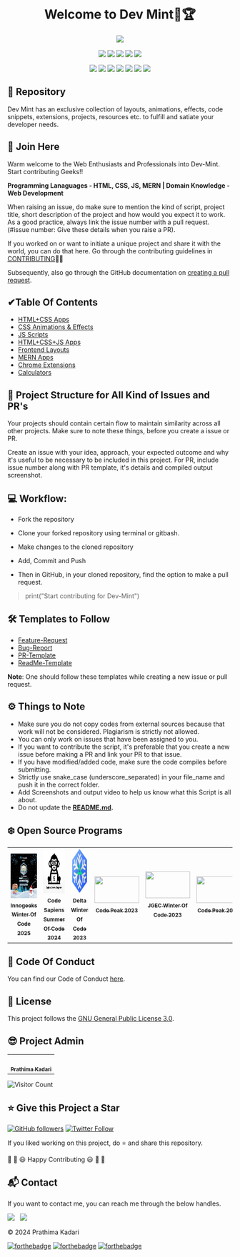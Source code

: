 <div align="center">
  <h1>Welcome to Dev Mint👋🏆</h1>
 <!-- <h3>Website for Dev Mint Project Application : <a href="https://prathimacode-hub.github.io/Dev-Mint/">Click Here!</a></h3> -->
</div>

<p align="center">
<img src="https://github.com/prathimacode-hub/prathimacode-hub/blob/main/Cover%20Photos/Dev-Mint.png"></a>
</p>

<p align="center">
<a href="https://github.com/prathimacode-hub"><img src="https://img.shields.io/badge/PRs-welcome-brightgreen.svg?style=flat&logo=github"></a> 
<a href="https://github.com/prathimacode-hub"><img src="https://img.shields.io/badge/Open%20Source-%F0%9F%A4%8D-Green"></a> 
<a href="https://github.com/prathimacode-hub"><img src="https://img.shields.io/static/v1.svg?label=Contributions&message=Welcome&color=0059b3&style=flat-square"></a>
<a href="https://github.com/prathimacode-hub/Dev-Mint/graphs/contributors"><img src="https://img.shields.io/github/contributors-anon/prathimacode-hub/Dev-Mint"></a>
<a href="https://github.com/prathimacode-hub"><img src="https://img.shields.io/maintenance/yes/2024"></a>
</p> 

<p align="center">
<a href="https://github.com/prathimacode-hub/Dev-Mint/stargazers"><img src="https://badgen.net/github/stars/prathimacode-hub/Dev-Mint"></a>
<a href="https://github.com/prathimacode-hub/Dev-Mint/network/members"><img src="https://badgen.net/github/forks/prathimacode-hub/Dev-Mint"></a>
<a href="https://github.com/prathimacode-hub/Dev-Mint/issues"><img src="https://badgen.net/github/open-issues/prathimacode-hub/Dev-Mint"></a>
<a href="https://github.com/prathimacode-hub/Dev-Mint/issues?q=is%3Aissue+is%3Aclosed"><img src="https://badgen.net/github/closed-issues/prathimacode-hub/Dev-Mint"></a>
<a href="https://github.com/prathimacode-hub/Dev-Mint/pulls"><img src="https://badgen.net/github/prs/prathimacode-hub/Dev-Mint"></a>
<a href="https://github.com/prathimacode-hub/Dev-Mint/pulls"><img src="https://badgen.net/github/open-prs/prathimacode-hub/Dev-Mint"></a>
<a href="https://github.com/prathimacode-hub/Dev-Mint/pulls?q=is%3Apr+is%3Aclosed"><img src="https://badgen.net/github/closed-prs/prathimacode-hub/Dev-Mint"></a>
</p>


## 📌 Repository

Dev Mint has an exclusive collection of layouts, animations, effects, code snippets, extensions, projects, resources etc. to fulfill and satiate your developer needs.


## 🙌 Join Here

Warm welcome to the Web Enthusiasts and Professionals into Dev-Mint. Start contributing Geeks!!

**Programming Lanaguages - HTML, CSS, JS, MERN | Domain Knowledge - Web Development**

<!--
Videos, Blogs, Programming, Tutorials, IDE, Self Guided Projects, Courses
Web Development, Data Science, Github -->

When raising an issue, do make sure to mention the kind of script, project title, short description of the project and how would you expect it to work. As a good practice, always link the issue number with a pull request. (#issue number: Give these details when you raise a PR).

If you worked on or want to initiate a unique project and share it with the world, you can do that here. Go through the contributing guidelines in [CONTRIBUTING](https://github.com/prathimacode-hub/Dev-Mint/blob/main/CONTRIBUTING.md)👩‍💻

Subsequently, also go through the GitHub documentation on [creating a pull request](https://help.github.com/en/github/collaborating-with-issues-and-pull-requests/creating-a-pull-request).


## ✔Table Of Contents

- [HTML+CSS Apps](https://github.com/prathimacode-hub/Dev-Mint/tree/main/HTML%2BCSS%20Apps)
- [CSS Animations & Effects](https://github.com/prathimacode-hub/Dev-Mint/tree/main/CSS%20Animations%20%26%20Effects)
- [JS Scripts](https://github.com/prathimacode-hub/Dev-Mint/tree/main/JS%20Scripts)
- [HTML+CSS+JS Apps](https://github.com/prathimacode-hub/Dev-Mint/tree/main/HTML%2BCSS%2BJS%20Apps)
- [Frontend Layouts](https://github.com/prathimacode-hub/Dev-Mint/tree/main/Frontend%20Layouts) 
- [MERN Apps](https://github.com/prathimacode-hub/Dev-Mint/tree/main/MERN%20Apps)
- [Chrome Extensions](https://github.com/prathimacode-hub/Dev-Mint/tree/main/Chrome%20Extensions)
- [Calculators](https://github.com/prathimacode-hub/Dev-Mint/tree/main/Calculators)
  
<!-- 
Content
 -->

<!--
## 📝 Project Structure for Issues :
-->

## 📝 Project Structure for All Kind of Issues and PR's

Your projects should contain certain flow to maintain similarity across all other projects. Make sure to note these things, before you create a issue or PR.

Create an issue with your idea, approach, your expected outcome and why it's useful to be necessary to be included in this project. For PR, include issue number along with PR template, it's details and compiled output screenshot.


## 💻 Workflow:

- Fork the repository

- Clone your forked repository using terminal or gitbash.

- Make changes to the cloned repository

- Add, Commit and Push

- Then in GitHub, in your cloned repository, find the option to make a pull request. 

> print("Start contributing for Dev-Mint")


## 🛠 Templates to Follow

- [Feature-Request](https://github.com/prathimacode-hub/Dev-Mint/blob/main/.github/ISSUE_TEMPLATE/Feature_Request.md)
- [Bug-Report](https://github.com/prathimacode-hub/Dev-Mint/blob/main/.github/ISSUE_TEMPLATE/Bug_Report.md)
- [PR-Template](https://github.com/prathimacode-hub/Dev-Mint/blob/main/.github/PULL_REQUEST_TEMPLATE.md)
- [ReadMe-Template](https://github.com/prathimacode-hub/Dev-Mint/blob/main/.github/README_TEMPLATE.md)

**Note**: One should follow these templates while creating a new issue or pull request. 


## ⚙️ Things to Note

* Make sure you do not copy codes from external sources because that work will not be considered. Plagiarism is strictly not allowed.
* You can only work on issues that have been assigned to you.
* If you want to contribute the script, it's preferable that you create a new issue before making a PR and link your PR to that issue.
* If you have modified/added code, make sure the code compiles before submitting.
* Strictly use snake_case (underscore_separated) in your file_name and push it in the correct folder.
* Add Screenshots and output video to help us know what this Script is all about. 
* Do not update the **[README.md](https://github.com/prathimacode-hub/Dev-Mint/blob/main/README.md).**

<!--
<td align="center">
<a href="https://swoc.getsocialnow.co/"><img src="https://github.com/prathimacode-hub/prathimacode-hub/blob/main/Open%20Source%20Programs/Social%20Winter%20Of%20Code%202022/Social-Winter-Of-Code-Logo.png" width=100px height=100px /><br /><sub><b>Social Winter Of Code 2022</b></sub></a>
 </td>
 -->
 
 ## ❄️ Open Source Programs
 
<table>
<tr>
<td align="center">
<a href="https://iwoc3.devfolio.co/"><img src="https://github.com/prathimacode-hub/prathimacode-hub/blob/main/Open%20Source%20Programs/Innogeeks%20Winter%20Of%20Code%202025/Innogeeks%20Winter%20Of%20Code%202025.jpg" width=100px height=100px /><br /><sub><b>Innogeeks Winter Of Code 2025</b></sub></a>
</td>
<td align="center">
<a href="https://codesapiens.in/"><img src="https://github.com/prathimacode-hub/prathimacode-hub/blob/main/Open%20Source%20Programs/CodeSapiens%20Summer%20Of%20Code%202024/CodeSapiens%20Summer%20Of%20Code.png" width=100px height=100px /><br /><sub><b>Code Sapiens Summer Of Code 2024</b></sub></a>
</td>
<td align="center">
<a href="https://dwoc.io/"><img src="https://github.com/prathimacode-hub/prathimacode-hub/blob/main/Open%20Source%20Programs/Delta%20Winter%20Of%20Code%202023/DWOC2023.jpg" width=100px height=100px /><br /><sub><b>Delta Winter Of Code 2023</b></sub></a>
 </td>
 <td align="center">
<a href="https://www.codepeak.tech/"><img src="https://github.com/prathimacode-hub/prathimacode-hub/blob/main/Open%20Source%20Programs/Code%20Peak%202022/Code%20Peak.png" width=100px height=60px /><br /><sub><b>Code Peak 2023</b></sub></a>
 </td>
 <td align="center">
<a href="https://jwoc-2k23.vercel.app/"><img src="https://github.com/prathimacode-hub/prathimacode-hub/blob/main/Open%20Source%20Programs/JGEC%20Winter%20Of%20Code%202023/JGEC-Winter-Of-Code%20-2023.jpg" width=100px height=60px /><br /><sub><b>JGEC Winter Of Code 2023</b></sub></a>
 </td>
 <td align="center">
<a href="https://www.codepeak.tech/"><img src="https://github.com/prathimacode-hub/prathimacode-hub/blob/main/Open%20Source%20Programs/Code%20Peak%202022/Code%20Peak.png" width=100px height=60px /><br /><sub><b>Code Peak 2022</b></sub></a>
 </td>
 <td align="center">
<a href="https://www.socialwinterofcode.com/"><img src="https://github.com/prathimacode-hub/prathimacode-hub/blob/main/Open%20Source%20Programs/Social%20Winter%20Of%20Code%202022/Social-Winter-Of-Code-Logo.png" width=100px height=60px /><br /><sub><b>Social Winter Of Code 2022</b></sub></a>
 </td>
</tr>
</table>

<!--
## 🏆 Achievements of this Project Repo 🎉

**:one: Recognized as the "BEST PROJECT ADMIN" for the project ['IoT-Spot'](https://github.com/prathimacode-hub/IoT-Spot) in GirlScript Summer Of Code 2022.**</br>
**:two: Recognized as the "🥇 BEST ORGANIZATION" for "FIESTA OF PROJECTS" undertaking the project ['IoT-Spot'](https://github.com/prathimacode-hub/IoT-Spot) at Delta Winter Of Code for the year 2021-22.**</br> -->

<!-- 

## 📊 Leaderboard 

<table>
  <tr>
    <td align="center"><a href="https://github.com/prathimacode-hub/IoT-Spot/blob/main/.github/gssoc_leaderboard.md"><img src="https://cdn-icons-png.flaticon.com/512/1986/1986941.png" width="100px;" alt=""/><br /><sub><b>GSSOC Leaderboard 2022</b></sub></a></td>
    <td align="center"><a href="https://github.com/prathimacode-hub/IoT-Spot/blob/main/.github/swoc_leaderboard.md"><img src="https://cdn-icons-png.flaticon.com/512/1986/1986941.png" width="100px;" alt=""/><br /><sub><b>SWOC Leaderboard 2021</b></sub></a></td>
  </tr>
</table>
-->

<!--

## ✨ Hall Of Fame   

Thanks go to these Wonderful People. Contributions of any kind are welcome!🚀 -->

<!-- ALL-CONTRIBUTORS-LIST:START - Do not remove or modify this section -->
<!-- prettier-ignore-start -->
<!-- markdownlint-disable -->
<!--
<a href="https://github.com/prathimacode-hub/Dev-Mint/graphs/contributors">
  <img src="https://contrib.rocks/image?repo=prathimacode-hub/Dev-Mint" />
</a>
-->

<!-- markdownlint-enable -->
<!-- prettier-ignore-end -->
<!-- ALL-CONTRIBUTORS-LIST:END -->


## 📜 Code Of Conduct

You can find our Code of Conduct [here](https://github.com/prathimacode-hub/Dev-Mint/blob/main/CODE_OF_CONDUCT.md).


## 📝 License

This project follows the [GNU General Public License 3.0](https://github.com/prathimacode-hub/Dev-Mint/blob/main/LICENSE).

<!--
## 😎 CodePeak Mentor

<table>
  <tr>
<td align="center"><a href="https://github.com/Kumar-Ankit56"><img src="https://avatars.githubusercontent.com/u/73521123?v=4" width="100px;" alt=""/><br /><sub><b>Ankit Kumar</b></sub></a></td>
  </tr>
</table>
-->

## 😎 Project Admin

<table>
  <tr>
<td align="center"><a href="https://github.com/prathimacode-hub"><img src="https://github.com/prathimacode-hub/prathimacode-hub/blob/main/Profile%20Assets/Official%20Professional%20Pic.jpg" width="100px;" alt=""/><br /><sub><b>Prathima Kadari</b></sub></a></td>
  </tr>
</table>


![Visitor Count](https://profile-counter.glitch.me/{prathimacode-hub}/count.svg)

<!-- 
## 🌟 Stargazers Over Time 🌟

[![Stargazers Over Time](https://starchart.cc/prathimacode-hub/Dev-Mint.svg)](https://starchart.cc/prathimacode-hub/Dev-Mint) -->


## ⭐ Give this Project a Star

[![GitHub followers](https://img.shields.io/github/followers/prathimacode-hub.svg?label=Follow%20@prathimacode-hub&style=social)](https://github.com/prathimacode-hub/) [![Twitter Follow](https://img.shields.io/twitter/follow/prathima_kadari?label=Follow%20@prathima_kadari&style=social)](https://twitter.com/prathima_kadari)

If you liked working on this project, do ⭐ and share this repository.

🎉 🎊 😃 Happy Contributing 😃 🎊 🎉


<!-- <sup><kbd>***[Click Here](https://github.com/prathimacode-hub/prathimacode-hub/blob/main/Projects/OpenSource-Projects.md)***</kbd> *to view my open source projects and</sup>*  <sup><kbd>***[Get In](https://github.com/prathimacode-hub/prathimacode-hub/blob/main/GitHub%20Projects/Learning-Projects.md)***</kbd> *for learning projects.</sup>* <br>
</td> 

<sup><kbd>***[Click Here](https://github.com/prathimacode-hub/prathimacode-hub/blob/main/GitHub%20Projects/OpenSource-Projects.md)***</kbd> *to view my open source projects.</sup>* <br> -->


## 📬 Contact

If you want to contact me, you can reach me through the below handles.

<a href="https://www.linkedin.com/in/prathima-kadari/"><img src="https://www.felberpr.com/wp-content/uploads/linkedin-logo.png" width="25"></img></a>&nbsp;&nbsp; <a href="https://twitter.com/prathima_kadari"><img src="https://encrypted-tbn0.gstatic.com/images?q=tbn:ANd9GcSzSYNFWywSHd7i84bmvUomd99zCDo-rC_utR43Ihn6peRcE9cUOTkP5K0SHdBmz-dU7tA&usqp=CAU" width="25"></img></a>

© 2024 Prathima Kadari


[![forthebadge](https://forthebadge.com/images/badges/built-with-love.svg)](https://forthebadge.com) [![forthebadge](https://forthebadge.com/images/badges/built-by-developers.svg)](https://forthebadge.com) [![forthebadge](https://forthebadge.com/images/badges/built-with-swag.svg)](https://forthebadge.com) 

